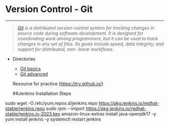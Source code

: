 # Version Control - Git
****************************

> _[Git](https://en.wikipedia.org/wiki/Git) is a distributed version-control system for tracking changes in source code during software development. It is designed for coordinating work among programmers, but it can be used to track changes in any set of files. Its goals include speed, data integrity, and support for distributed, non-
linear workflows._
- Directories
  - [Git basics](git-basic-commands.md)
  - [Git advanced](git-advanced-commands.md)
  
  Resource for practice (https://try.github.io/)


  ##Jenkins Installation Steps

sudo wget -O /etc/yum.repos.d/jenkins.repo https://pkg.jenkins.io/redhat-stable/jenkins.repo
sudo rpm --import https://pkg.jenkins.io/redhat-stable/jenkins.io-2023.key
amazon-linux-extras install java-openjdk17 -y
yum install jenkins -y
systemctl restart jenkins

